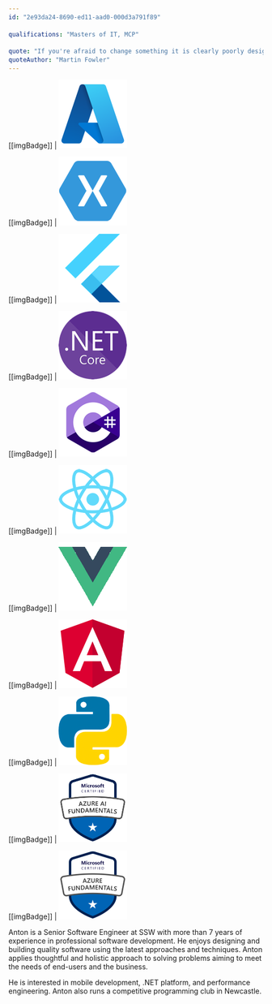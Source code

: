 ```yaml
---
id: "2e93da24-8690-ed11-aad0-000d3a791f89"

qualifications: "Masters of IT, MCP"

quote: "If you're afraid to change something it is clearly poorly designed."
quoteAuthor: "Martin Fowler"
---
```

[[imgBadge]]
| ![azure-logo.png](../badges/Business-microsoft-azure.png)

[[imgBadge]]
| ![xamarin-logo.png](../badges/Developer-xamarin.png)

[[imgBadge]]
| ![Flutter](../badges/Developer-flutter.png)

[[imgBadge]]
| ![dotnetcore.png](../badges/Developer-dotnet-core.png)

[[imgBadge]]
| ![dotnetcore.png](../badges/Developer-c-sharp.png)

[[imgBadge]]
| ![React](../badges/Developer-react.png)

[[imgBadge]]
| ![Vue](../badges/Developer-vuejs.png)

[[imgBadge]]
| ![Angular](../badges/Developer-angular.png)

[[imgBadge]]
| ![Angular](../badges/Developer-python.png)

[[imgBadge]]
| ![Azure](../badges/Certification-microsoft-azure-ai-fundamentals.png)

[[imgBadge]]
| ![Azure](../badges/Certification-microsoft-azure-fundamentals.png)

Anton is a Senior Software Engineer at SSW with more than 7 years of experience in professional software development. He enjoys designing and building quality software using the latest approaches and techniques. Anton applies thoughtful and holistic approach to solving problems aiming to meet the needs of end-users and the business.

He is interested in mobile development, .NET platform, and performance engineering. Anton also runs a competitive programming club in Newcastle.
